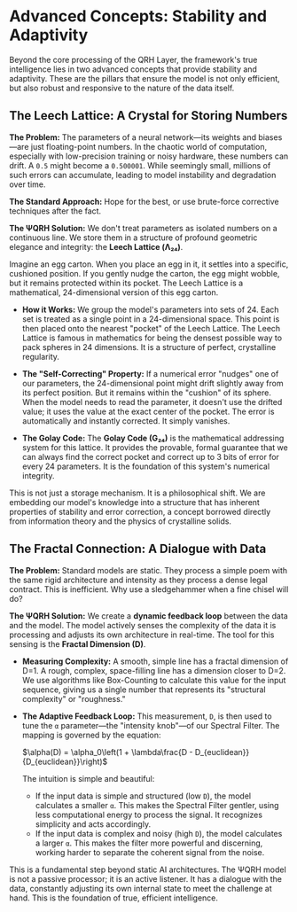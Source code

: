 # Advanced Concepts: Stability and Adaptivity

Beyond the core processing of the QRH Layer, the framework's true intelligence lies in two advanced concepts that provide stability and adaptivity. These are the pillars that ensure the model is not only efficient, but also robust and responsive to the nature of the data itself.

## The Leech Lattice: A Crystal for Storing Numbers

**The Problem:** The parameters of a neural network—its weights and biases—are just floating-point numbers. In the chaotic world of computation, especially with low-precision training or noisy hardware, these numbers can drift. A `0.5` might become a `0.500001`. While seemingly small, millions of such errors can accumulate, leading to model instability and degradation over time.

**The Standard Approach:** Hope for the best, or use brute-force corrective techniques after the fact.

**The ΨQRH Solution:** We don't treat parameters as isolated numbers on a continuous line. We store them in a structure of profound geometric elegance and integrity: the **Leech Lattice (Λ₂₄)**.

Imagine an egg carton. When you place an egg in it, it settles into a specific, cushioned position. If you gently nudge the carton, the egg might wobble, but it remains protected within its pocket. The Leech Lattice is a mathematical, 24-dimensional version of this egg carton.

- **How it Works:** We group the model's parameters into sets of 24. Each set is treated as a single point in a 24-dimensional space. This point is then placed onto the nearest "pocket" of the Leech Lattice. The Leech Lattice is famous in mathematics for being the densest possible way to pack spheres in 24 dimensions. It is a structure of perfect, crystalline regularity.

- **The "Self-Correcting" Property:** If a numerical error "nudges" one of our parameters, the 24-dimensional point might drift slightly away from its perfect position. But it remains within the "cushion" of its sphere. When the model needs to read the parameter, it doesn't use the drifted value; it uses the value at the exact center of the pocket. The error is automatically and instantly corrected. It simply vanishes.

- **The Golay Code:** The **Golay Code (G₂₄)** is the mathematical addressing system for this lattice. It provides the provable, formal guarantee that we can always find the correct pocket and correct up to 3 bits of error for every 24 parameters. It is the foundation of this system's numerical integrity.

This is not just a storage mechanism. It is a philosophical shift. We are embedding our model's knowledge into a structure that has inherent properties of stability and error correction, a concept borrowed directly from information theory and the physics of crystalline solids.

## The Fractal Connection: A Dialogue with Data

**The Problem:** Standard models are static. They process a simple poem with the same rigid architecture and intensity as they process a dense legal contract. This is inefficient. Why use a sledgehammer when a fine chisel will do?

**The ΨQRH Solution:** We create a **dynamic feedback loop** between the data and the model. The model actively senses the complexity of the data it is processing and adjusts its own architecture in real-time. The tool for this sensing is the **Fractal Dimension (D)**.

- **Measuring Complexity:** A smooth, simple line has a fractal dimension of D=1. A rough, complex, space-filling line has a dimension closer to D=2. We use algorithms like Box-Counting to calculate this value for the input sequence, giving us a single number that represents its "structural complexity" or "roughness."

- **The Adaptive Feedback Loop:** This measurement, `D`, is then used to tune the `α` parameter—the "intensity knob"—of our Spectral Filter. The mapping is governed by the equation:

    $\alpha(D) = \alpha_0\left(1 + \lambda\frac{D - D_{euclidean}}{D_{euclidean}}\right)$

    The intuition is simple and beautiful:
    - If the input data is simple and structured (low `D`), the model calculates a smaller `α`. This makes the Spectral Filter gentler, using less computational energy to process the signal. It recognizes simplicity and acts accordingly.
    - If the input data is complex and noisy (high `D`), the model calculates a larger `α`. This makes the filter more powerful and discerning, working harder to separate the coherent signal from the noise.

This is a fundamental step beyond static AI architectures. The ΨQRH model is not a passive processor; it is an active listener. It has a dialogue with the data, constantly adjusting its own internal state to meet the challenge at hand. This is the foundation of true, efficient intelligence.
